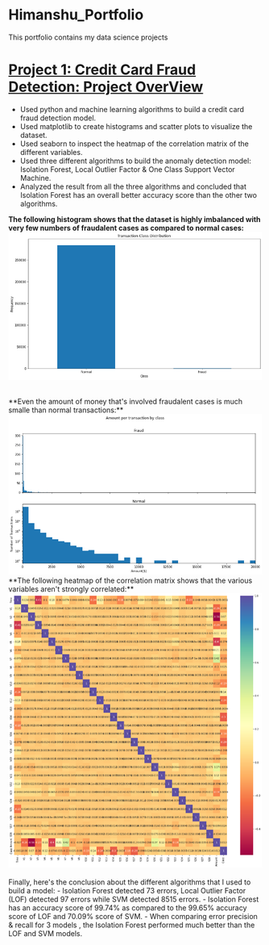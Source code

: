 # Himanshu_Portfolio
This portfolio contains my data science projects

# [Project 1: Credit Card Fraud Detection: Project OverView](https://github.com/Himanshuk45/Himanshu_Portfolio/blob/main/CreditCard_FraudDetection.ipynb)
- Used python and machine learning algorithms to build a credit card fraud detection model. <br />
- Used matplotlib to create histograms and scatter plots to visualize the dataset. <br />
- Used seaborn to inspect the heatmap of the correlation matrix of the different variables. <br />
- Used three different algorithms to build the anomaly detection model: Isolation Forest, Local Outlier Factor & One Class Support Vector Machine. <br />
- Analyzed the result from all the three algorithms and concluded that Isolation Forest has an overall better accuracy score than the other two algorithms.

**The following histogram shows that the dataset is highly imbalanced with very few numbers of fraudalent cases as compared to normal cases:** <br />
<img src="https://github.com/Himanshuk45/Himanshu_Portfolio/blob/main/Images/index.png" class="img-responsive" alt=""> </div>

<br />
**Even the amount of money that's involved fraudalent cases is much smalle than normal transactions:**
<img src="https://github.com/Himanshuk45/Himanshu_Portfolio/blob/main/Images/index1.png" class="img-responsive" alt=""> </div>
<br />
**The following heatmap of the correlation matrix shows that the various variables aren't strongly correlated:**
<img src="https://github.com/Himanshuk45/Himanshu_Portfolio/blob/main/Images/index4.png" class="img-responsive" alt=""> </div>
<br /><br />
Finally, here's the conclusion about the different algorithms that I used to build a model:
- Isolation Forest detected 73 errors, Local Outlier Factor (LOF) detected 97 errors while SVM detected 8515 errors.
- Isolation Forest has an accuracy score of 99.74% as compared to the 99.65% accuracy score of LOF and 70.09% score of SVM.
- When comparing error precision & recall for 3 models , the Isolation Forest performed much better than the LOF and SVM models.

